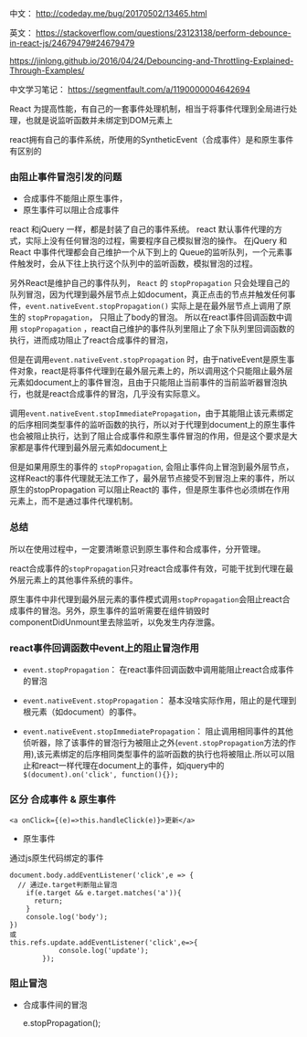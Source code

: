 中文： http://codeday.me/bug/20170502/13465.html

英文： https://stackoverflow.com/questions/23123138/perform-debounce-in-react-js/24679479#24679479

https://jinlong.github.io/2016/04/24/Debouncing-and-Throttling-Explained-Through-Examples/


中文学习笔记： https://segmentfault.com/a/1190000004642694



React 为提高性能，有自己的一套事件处理机制，相当于将事件代理到全局进行处理，也就是说监听函数并未绑定到DOM元素上

react拥有自己的事件系统，所使用的SyntheticEvent（合成事件）是和原生事件有区别的

### 由阻止事件冒泡引发的问题

- 合成事件不能阻止原生事件，
- 原生事件可以阻止合成事件

react 和jQuery 一样，都是封装了自己的事件系统。 react 默认事件代理的方式，实际上没有任何冒泡的过程，需要程序自己模拟冒泡的操作。
在jQuery 和React 中事件代理都会自己维护一个从下到上的 Queue的监听队列，一个元素事件触发时，会从下往上执行这个队列中的监听函数，模拟冒泡的过程。

另外React是维护自己的事件队列， `React` 的 `stopPropagation` 只会处理自己的队列冒泡，因为代理到最外层节点上如document，真正点击的节点并触发任何事件，`event.nativeEvent.stopPropagation()` 实际上是在最外层节点上调用了原生的 `stopPropagation`， 只阻止了body的冒泡。
所以在react事件回调函数中调用 `stopPropagation` ，react自己维护的事件队列里阻止了余下队列里回调函数的执行，进而成功阻止了react合成事件的冒泡，

但是在调用`event.nativeEvent.stopPropagation` 时，由于nativeEvent是原生事件对象，react是将事件代理到在最外层元素上的，所以调用这个只能阻止最外层元素如document上的事件冒泡，且由于只能阻止当前事件的当前监听器冒泡执行，也就是react合成事件的冒泡，几乎没有实际意义。

调用`event.nativeEvent.stopImmediatePropagation`，由于其能阻止该元素绑定的后序相同类型事件的监听函数的执行，所以对于代理到document上的原生事件也会被阻止执行，达到了阻止合成事件和原生事件冒泡的作用，但是这个要求是大家都是事件代理到最外层元素如document上

但是如果用原生的事件的 `stopPropagation`, 会阻止事件向上冒泡到最外层节点，这样React的事件代理就无法工作了，最外层节点接受不到冒泡上来的事件，所以原生的stopPropagation 可以阻止React的 事件，但是原生事件也必须绑在作用元素上，而不是通过事件代理机制。


### 总结

所以在使用过程中，一定要清晰意识到原生事件和合成事件，分开管理。

react合成事件的`stopPropagation`只对react合成事件有效，可能干扰到代理在最外层元素上的其他事件系统的事件。

原生事件中非代理到最外层元素的事件模式调用`stopPropagation`会阻止react合成事件的冒泡。另外，原生事件的监听需要在组件销毁时componentDidUnmount里去除监听，以免发生内存泄露。

### react事件回调函数中event上的阻止冒泡作用

- `event.stopPropagation`：
在react事件回调函数中调用能阻止react合成事件的冒泡

- `event.nativeEvent.stopPropagation`： 
基本没啥实际作用，阻止的是代理到根元素（如document）的事件。

- `event.nativeEvent.stopImmediatePropagation`： 
阻止调用相同事件的其他侦听器，除了该事件的冒泡行为被阻止之外(`event.stopPropagation`方法的作用),该元素绑定的后序相同类型事件的监听函数的执行也将被阻止.所以可以阻止和react一样代理在document上的事件，如jquery中的 `$(document).on('click', function(){});`


### 区分 合成事件 & 原生事件
```
<a onClick={(e)=>this.handleClick(e)}>更新</a>
```
- 原生事件

通过js原生代码绑定的事件

```
document.body.addEventListener('click',e => {
  // 通过e.target判断阻止冒泡
    if(e.target && e.target.matches('a')){
      return;
    }
    console.log('body');
})
或
this.refs.update.addEventListener('click',e=>{
            console.log('update');
        });
```

### 阻止冒泡

- 合成事件间的冒泡

  e.stopPropagation();
